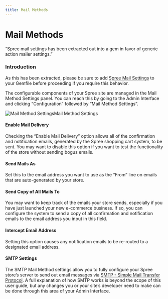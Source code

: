 ```yaml
---
title: Mail Methods
---
```


# Mail Methods

“Spree mail settings has been extracted out into a gem in favor of generic action mailer settings.”

### Introduction <a id="introduction"></a>

As this has been extracted, please be sure to add [Spree Mail Settings](https://github.com/spree-contrib/spree_mail_settings) to your Gemfile before proceeding if you require this behavior.

The configurable components of your Spree site are managed in the Mail Method Settings panel. You can reach this by going to the Admin Interface and clicking “Configuration” followed by “Mail Method Settings”.

![Mail Method Settings](https://guides.spreecommerce.org/static/e741d90e18b3e4ae2241a58a4593619b/94d7a/mail_method_settings.jpg)Mail Method Settings

#### Enable Mail Delivery <a id="enable-mail-delivery"></a>

Checking the “Enable Mail Delivery” option allows all of the confirmation and notification emails, generated by the Spree shopping cart system, to be sent. You may want to disable this option if you want to test the functionality of the store without sending bogus emails.

#### Send Mails As <a id="send-mails-as"></a>

Set this to the email address you want to use as the “From” line on emails that are auto-generated by your store.

#### Send Copy of All Mails To <a id="send-copy-of-all-mails-to"></a>

You may want to keep track of the emails your store sends, especially if you have just launched your new e-commerce business. If so, you can configure the system to send a copy of all confirmation and notification emails to the email address you input in this field.

#### Intercept Email Address <a id="intercept-email-address"></a>

Setting this option causes any notification emails to be re-routed to a designated email address.

#### SMTP Settings <a id="smtp-settings"></a>

The SMTP Mail Method settings allow you to fully configure your Spree store’s server to send out email messages via [SMTP - Simple Mail Transfer Protocol](http://en.wikipedia.org/wiki/Simple_Mail_Transfer_Protocol). A full explanation of how SMTP works is beyond the scope of this user guide, but any changes you or your site’s developer need to make can be done through this area of your Admin Interface.

